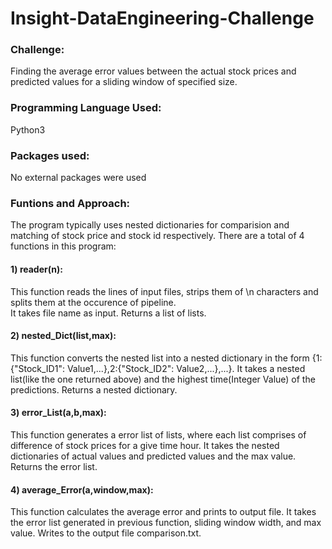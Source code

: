 # Insight-DataEngineering-Challenge

### Challenge:

Finding the average error values between the actual stock prices and predicted values for a sliding window of specified size.

### Programming Language Used:

Python3

### Packages used:

No external packages were used

### Funtions and Approach:

The program typically uses nested dictionaries for comparision and matching of stock price and stock id respectively.
There are a total of 4 functions in this program:

#### 1) reader(n):

This function reads the lines of input files, strips them of \n characters and splits them at the occurence of pipeline.  
It takes file name as input.
Returns a list of lists.

#### 2) nested_Dict(list,max):

This function converts the nested list into a nested dictionary in the form {1:{"Stock_ID1": Value1,...},2:{"Stock_ID2": Value2,...},...}.
It takes a nested list(like the one returned above) and the highest time(Integer Value) of the predictions.
Returns a nested dictionary.

#### 3) error_List(a,b,max):

This function generates a error list of lists, where each list comprises of difference of stock prices for a give time hour.
It takes the nested dictionaries of actual values and predicted values and the max value.
Returns the error list.

#### 4) average_Error(a,window,max):

This function calculates the average error and prints to output file.
It takes the error list generated in previous function, sliding window width, and max value.
Writes to the output file comparison.txt.

